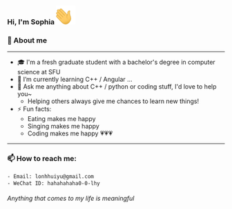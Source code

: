 ### Hi, I'm Sophia <img width="45" src="handwaving.gif">

### :woman: About me
  ---
  - :mortar_board: I'm a fresh graduate student with a bachelor's degree in computer science at SFU
  - 🌱 I’m currently learning C++ / Angular ... 
  - 💬 Ask me anything about C++ / python or coding stuff, I'd love to help you~
    - Helping others always give me chances to learn new things!
  - ⚡ Fun facts: 
    - Eating makes me happy
    - Singing makes me happy
    - Coding makes me happy 💗💗💗

  ---


### 📫 How to reach me:
    - Email: lonhhuiyu@gmail.com
    - WeChat ID: hahahahaha0-0-lhy




###### *Anything that comes to my life is meaningful*


<!--
**HuiYuLong/HuiYuLong** is a ✨ _special_ ✨ repository because its `README.md` (this file) appears on your GitHub profile.

Here are some ideas to get you started:

- 🔭 I’m currently working on ...
- 🌱 I’m currently learning ...
- 👯 I’m looking to collaborate on ...
- 🤔 I’m looking for help with ...
- 💬 Ask me about ...
- 📫 How to reach me: ...
- 😄 Pronouns: ...
- ⚡ Fun fact: ...
-->

